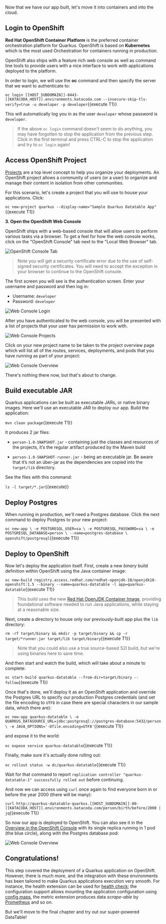 Now that we have our app built, let's move it into containers and into the cloud.

## Login to OpenShift

**Red Hat OpenShift Container Platform** is the preferred container orchestration platform for Quarkus. OpenShift is based on **Kubernetes** which is the most used Orchestration
for containers running in production. 

OpenShift also ships with a feature rich web console as well as command line tools to provide users with a nice
interface to work with applications deployed to the platform.

In order to login, we will use the **oc** command and then specify the server that we
want to authenticate to:

`oc login [[HOST_SUBDOMAIN]]-8443-[[KATACODA_HOST]].environments.katacoda.com --insecure-skip-tls-verify=true -u developer -p developer`{{execute T1}}

This will automatically log you in as the user `developer` whose password is `developer`.

> If the above `oc login` command doesn't seem to do anything, you may have forgotten to stop the application from the previous
step. Click in the first terminal and press CTRL-C to stop the application and try to `oc login` again!

## Access OpenShift Project

[Projects](https://docs.openshift.com/container-platform/3.6/architecture/core_concepts/projects_and_users.html#projects)
are a top level concept to help you organize your deployments. An
OpenShift project allows a community of users (or a user) to organize and manage
their content in isolation from other communities. 

For this scenario, let's create a project that you will use to house your applications. Click:

`oc new-project quarkus --display-name="Sample Quarkus Datatable App"`{{execute T1}}

**3. Open the OpenShift Web Console**

OpenShift ships with a web-based console that will allow users to
perform various tasks via a browser. To get a feel for how the web console
works, click on the "OpenShift Console" tab next to the "Local Web Browser" tab.

![OpenShift Console Tab](/openshift/assets/middleware/quarkus/openshift-console-tab.png)

> Note you will get a security certificate error due to the use of self-signed security certificates. You will need to accept the exception in your browser to continue to the OpenShift console.

The first screen you will see is the authentication screen. Enter your username and password and
then log in:

* Username: `developer`
* Password: `developer`
  
![Web Console Login](/openshift/assets/middleware/quarkus/login.png)

After you have authenticated to the web console, you will be presented with a
list of projects that your user has permission to work with.

![Web Console Projects](/openshift/assets/middleware/quarkus/panache-projects.png)

Click on your new project name to be taken to the project overview page
which will list all of the routes, services, deployments, and pods that you have
running as part of your project:

![Web Console Overview](./openshift/assets/middleware/quarkus/panache-overview-empty.png)

There's nothing there now, but that's about to change.

## Build executable JAR

Quarkus applications can be built as executable JARs, or native binary images. Here we'll use an executable JAR to deploy our app. Build the application:

`mvn clean package`{{execute T1}}

It produces 2 jar files:

* `person-1.0-SNAPSHOT.jar` - containing just the classes and resources of the projects, it’s the regular artifact produced by the Maven build

* `person-1.0-SNAPSHOT-runner.jar` - being an executable jar. Be aware that it’s not an über-jar as the dependencies are copied into the `target/lib` directory.

See the files with this command:

`ls -l target/*.jar`{{execute}}

## Deploy Postgres

When running in production, we'll need a Postgres database. Click the next command to deploy Postgres to your new project:

`oc new-app \
    -e POSTGRESQL_USER=sa \
    -e POSTGRESQL_PASSWORD=sa \
    -e POSTGRESQL_DATABASE=person \
    --name=postgres-database \
    openshift/postgresql`{{execute T1}}

## Deploy to OpenShift

Now let's deploy the application itself. First, create a new _binary_ build definition within OpenShift using the Java container image:

`oc new-build registry.access.redhat.com/redhat-openjdk-18/openjdk18-openshift:1.5 --binary --name=quarkus-datatable -l app=quarkus-datatable`{{execute T1}}

> This build uses the new [Red Hat OpenJDK Container Image](https://access.redhat.com/documentation/en-us/red_hat_jboss_middleware_for_openshift/3/html/red_hat_java_s2i_for_openshift/index), providing foundational software needed to run Java applications, while staying at a reasonable size.

Next, create a directory to house only our previously-built app plus the `lib` directory:

`rm -rf target/binary && mkdir -p target/binary && cp -r target/*runner.jar target/lib target/binary`{{execute T1}}

> Note that you could also use a true source-based S2I build, but we're using binaries here to save time.

And then start and watch the build, which will take about a minute to complete:

`oc start-build quarkus-datatable --from-dir=target/binary --follow`{{execute T1}}

Once that's done, we'll deploy it as an OpenShift application and override the Postgres URL to specify our production Postgres credentials (and set the file encoding to `UTF8` in case there are special characters in our sample data, which there are):

`oc new-app quarkus-datatable \
   -e QUARKUS_DATASOURCE_URL=jdbc:postgresql://postgres-database:5432/person \
   -e JAVA_OPTIONS='-Dfile.encoding=UTF8'`{{execute T1}}

and expose it to the world:

`oc expose service quarkus-datatable`{{execute T1}}

Finally, make sure it's actually done rolling out:

`oc rollout status -w dc/quarkus-datatable`{{execute T1}}

Wait for that command to report `replication controller "quarkus-datatable-1" successfully rolled out` before continuing.

And now we can access using `curl` once again to find everyone born in or before the year 2000 (there will be many):

`curl http://quarkus-datatable-quarkus.[[HOST_SUBDOMAIN]]-80-[[KATACODA_HOST]].environments.katacoda.com/person/birth/before/2000 | jq`{{execute T1}}

So now our app is deployed to OpenShift. You can also see it in the [Overview in the OpenShift Console](https://[[HOST_SUBDOMAIN]]-8443-[[KATACODA_HOST]].environments.katacoda.com/console/project/quarkus/overview) with its single replica running in 1 pod (the blue circle), along with the Postgres database pod:

![Web Console Overview](/openshift/assets/middleware/quarkus/panache-overview.png)


## Congratulations!

This step covered the deployment of a Quarkus application on OpenShift. However, there is much more, and the integration with these environments has been tailored to make Quarkus applications execution very smooth. For instance, the health extension can be used for [health check](https://access.redhat.com/documentation/en-us/openshift_container_platform/3.11/html/developer_guide/dev-guide-application-health); the configuration support allows mounting the application configuration using [config maps](https://access.redhat.com/documentation/en-us/openshift_container_platform/3.11/html/developer_guide/dev-guide-configmaps), the metric extension produces data _scrape-able_ by [Prometheus](https://prometheus.io/) and so on.

But we'll move to the final chapter and try out our super-powered DataTable!


